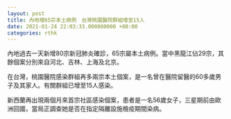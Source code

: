 ```yaml
---
layout: post
title: 內地增65宗本土病例　台灣桃園醫院群組增至15人
date: 2021-01-24 22:03:33.000000000 +08:00
categories: rthk
---
```


內地過去一天新增80宗新冠肺炎確診，65宗屬本土病例。當中黑龍江佔29宗，其餘個案分別來自河北、吉林、上海及北京。

在台灣，桃園醫院感染群組再多兩宗本土個案，是一名曾在醫院留醫的60多歲男子及其家人。有關群組已增至15人感染。

新西蘭再出現兩個月來首宗社區感染個案，患者是一名56歲女子，三星期前由歐洲回國，當局正調查她是否在指定隔離設施檢疫期間染病。
